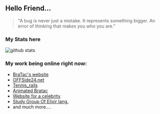 ## Hello Friend...

> "A bug is never just a mistake. It represents something bigger. An error of thinking that makes you who you are."


<!-- GitHub stats -->

### My Stats here

![github stats](https://github-readme-stats.vercel.app/api?username=ykostov&show_icons=true&include_all_commits=true&theme=merko)
<br>

 ### My work being online right now:
  * [BraTac's website](https://bratac.net)
  * [OFFSide24.net](https://offside24.net)
  * [Tennis_rails](https://tennisburgas.com)
  * [Animated Bratac](https://bratac.net/new)
  * [Website for a celebrity](https://vg.bratac.net)
  * [Study Group Of Elixir lang.](https://elixirstudy.group)
  * and much more....
